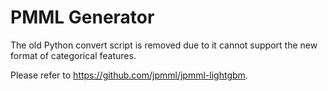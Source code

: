 PMML Generator
==============

The old Python convert script is removed due to it cannot support the new format of categorical features.

Please refer to https://github.com/jpmml/jpmml-lightgbm.
